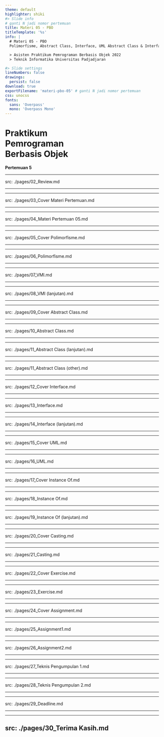 ```yaml
---
theme: default
highlighter: shiki
#> Slide info
# ganti N jadi nomor pertemuan
title: Materi 05 - PBO
titleTemplate: '%s'
info: |
  # Materi 05 - PBO
  Polimorfisme, Abstract Class, Interface, UML Abstract Class & Interface, Operator Instanceof, Casting

  > Asisten Praktikum Pemrograman Berbasis Objek 2022  
  > Teknik Informatika Universitas Padjadjaran

#> Slide settings
lineNumbers: false
drawings:
  persist: false
download: true
exportFilename: 'materi-pbo-05' # ganti N jadi nomor pertemuan
css: unocss
fonts:
  sans: 'Overpass'
  mono: 'Overpass Mono'
---
```


# Praktikum<br>Pemrograman<br>Berbasis Objek

**Pertemuan 5**

---
src: ./pages/02_Review.md 

---
---
src: ./pages/03_Cover Materi Pertemuan.md 

---
---
src: ./pages/04_Materi Pertemuan 05.md 

---
---
src: ./pages/05_Cover Polimorfisme.md 

---
---
src: ./pages/06_Polimorfisme.md 

---
---
src: ./pages/07_VMI.md 

---
---
src: ./pages/08_VMI (lanjutan).md 

---
---
src: ./pages/09_Cover Abstract Class.md 

---
---
src: ./pages/10_Abstract Class.md 

---
---
src: ./pages/11_Abstract Class (lanjutan).md 

---
---
src: ./pages/11_Abstract Class (other).md 

---
---
src: ./pages/12_Cover Interface.md 

---
---
src: ./pages/13_Interface.md 

---
---
src: ./pages/14_Interface (lanjutan).md 

---
---
src: ./pages/15_Cover UML.md 

---
---
src: ./pages/16_UML.md 

---
---
src: ./pages/17_Cover Instance Of.md 

---
---
src: ./pages/18_Instance Of.md 

---
---
src: ./pages/19_Instance Of (lanjutan).md 

---
---
src: ./pages/20_Cover Casting.md 

---
---
src: ./pages/21_Casting.md 

---
---
src: ./pages/22_Cover Exercise.md 

---
---
src: ./pages/23_Exercise.md 

---
---
src: ./pages/24_Cover Assignment.md 

---
---
src: ./pages/25_Assignment1.md 

---
---
src: ./pages/26_Assignment2.md 

---
---
src: ./pages/27_Teknis Pengumpulan 1.md 

---
---
src: ./pages/28_Teknis Pengumpulan 2.md 

---
---
src: ./pages/29_Deadline.md 

---
---
src: ./pages/30_Terima Kasih.md 
---